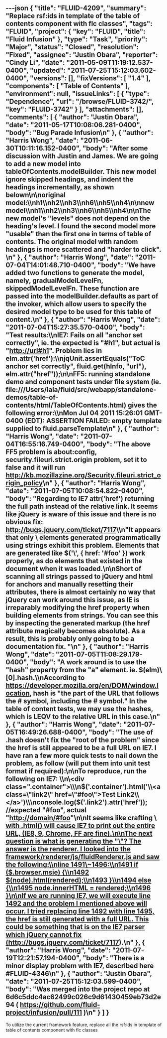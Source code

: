 ---json
{
  "title": "FLUID-4209",
  "summary": "Replace rsf:ids in template of the table of contents component with flc classes",
  "tags": "FLUID",
  "project": {
    "key": "FLUID",
    "title": "Fluid Infusion"
  },
  "type": "Task",
  "priority": "Major",
  "status": "Closed",
  "resolution": "Fixed",
  "assignee": "Justin Obara",
  "reporter": "Cindy Li",
  "date": "2011-05-09T11:19:12.537-0400",
  "updated": "2011-07-25T15:12:03.602-0400",
  "versions": [],
  "fixVersions": [
    "1.4"
  ],
  "components": [
    "Table of Contents"
  ],
  "environment": null,
  "issueLinks": [
    {
      "type": "Dependence",
      "url": "/browse/FLUID-3742/",
      "key": "FLUID-3742"
    }
  ],
  "attachments": [],
  "comments": [
    {
      "author": "Justin Obara",
      "date": "2011-05-17T10:08:06.281-0400",
      "body": "Bug Parade Infusion\n"
    },
    {
      "author": "Harris Wong",
      "date": "2011-06-30T10:11:16.152-0400",
      "body": "After some discussion with Justin and James.  We are going to add a new model into tableOfContents.modelBuilder.  This new model ignore skipped headings, and indent the headings incrementally, as shown belown\n\noriginal model:\\\nh1\\\nh2\\\nh3\\\nh6\\\nh5\\\nh4\n\nnew model\\\nh1\\\nh2\\\nh3\\\nh6\\\nh5\\\nh4\n\nThe new model's \"levels\" does not depend on the heading's level.  I found the second model more \"usable\" than the first one in terms of table of contents.  The original model with random headings is more scattered and \"harder to click\". &#x20;\n"
    },
    {
      "author": "Harris Wong",
      "date": "2011-07-04T14:01:48.710-0400",
      "body": "We have added two functions to generate the model, namely, gradualModelLevelFn, skippedModelLevelFn.  These function are passed into the modelBuilder.defaults as part of the invoker, which allow users to specify the desired model type to be used for this table of content.\n"
    },
    {
      "author": "Harris Wong",
      "date": "2011-07-04T15:27:35.570-0400",
      "body": "Test results:\\\nIE7: Fails on all \"anchor set correctly\", ie. the expected is \"#h1\", but actual is \"[http://url#h1](http://url/#h1)\". Problem lies in elm.attr('href'):\\\njqUnit.assertEquals(\"ToC anchor set correctly\", fluid.get(hInfo, \"url\"), elm.attr(\"href\"));\n\nFF5: running standalone demo and component tests under file system (ie. file:///Users/lala/fluid/src/webapp/standalone-demos/table-of-contents/html/TableOfContents.html) gives the following error:\\\nMon Jul 04 2011 15:26:01 GMT-0400 (EDT): ASSERTION FAILED: empty template supplied to fluid.parseTemplate\n"
    },
    {
      "author": "Harris Wong",
      "date": "2011-07-04T16:55:16.749-0400",
      "body": "The above FF5 problem is about:config, security.fileuri.strict.origin problem, set it to false and it will run <http://kb.mozillazine.org/Security.fileuri.strict_origin_policy>\n"
    },
    {
      "author": "Harris Wong",
      "date": "2011-07-05T10:08:54.822-0400",
      "body": "Regarding to IE7 attr('href') returning the full path instead of the relative link.  It seems like jQuery is aware of this issue and there is no obvious fix: <http://bugs.jquery.com/ticket/7117>\\\n\"It appears that only \\<a> elements generated programmatically using strings exhibit this problem. Elements that are generated like $('\\<a>', { href: '#foo' }) work properly, as do elements that existed in the document when it was loaded.\n\nShort of scanning all strings passed to jQuery and html for anchors and manually resetting their attributes, there is almost certainly no way that jQuery can work around this issue, as IE is irreparably modifying the href property when building elements from strings. You can see this by inspecting the generated markup (the href attribute magically becomes absolute). As a result, this is probably only going to be a documentation fix. \"\n"
    },
    {
      "author": "Harris Wong",
      "date": "2011-07-05T11:08:29.179-0400",
      "body": "A work around is to use the \"hash\" property from the \"a\" element.  ie. $(elm)\\[0].hash.\\\nAccording to <https://developer.mozilla.org/en/DOM/window.location>, hash is \"the part of the URL that follows the # symbol, including the # symbol.\"  In the table of content tests, we may use the hashes, which is LEQV to the relative URL in this case.\n"
    },
    {
      "author": "Harris Wong",
      "date": "2011-07-05T16:49:26.688-0400",
      "body": "The use of .hash doesn't fix the \"root of the problem\" since the href is still appeared to be a full URL on IE7.  I have ran a few more **quick** tests to nail down the problem, as follow (will put them into unit test format if required):\n\nTo reproduce, run the following on IE7: \\\n\\<div class=\".container\">\\</div>\\\n$('.container').html('\\<a class=\"link2\" href=\"#foo\">Test Link2\\</a>')\\\nconsole.log($('.link2').attr('href'));  //expected \"#foo\", actual \"<http://domain/#foo>\"\n\nIt seems like crafting \\<a href> with .html() will cause IE7 to print out the entire URL, (IE8, 9, Chrome, FF are fine).\n\nThe next question is what is generating the \"\\<a href>\"?  The answer is the renderer.  I looked into the framework/renderer/js/fluidRenderer.js and saw the following:\\\nline 1491\\~1496:\\\n1491        if ($.browser.msie) {\\\n1492            $(node).html(rendered);\\\n1493        }\\\n1494        else {\\\n1495            node.innerHTML = rendered;\\\n1496        }\n\nIf we are running IE7, we will execute line 1492 and the problem I mentioned above will occur.  I tried replacing line 1492 with line 1495, the href is still generated with a full URL.  This could be something that is on the IE7 parser which jQuery cannot fix (<http://bugs.jquery.com/ticket/7117>).\n"
    },
    {
      "author": "Harris Wong",
      "date": "2011-07-19T12:21:57.194-0400",
      "body": "There is a minor display problem with IE7, described here #FLUID-4346\n"
    },
    {
      "author": "Justin Obara",
      "date": "2011-07-25T15:12:03.599-0400",
      "body": "Was merged into the project repo at 6d6c5ddc4ac62499c026c9d61430459eb73d2e94 ( <https://github.com/fluid-project/infusion/pull/111> )\n"
    }
  ]
}
---
To utilize the current framework feature, replace all the rsf:ids in template of table of contents component with flc classes

        